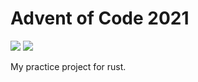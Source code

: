 # Advent of Code 2021
![](https://img.shields.io/badge/stars%20⭐-42-yellow)
![](https://img.shields.io/badge/days%20completed-21-red)

My practice project for rust.
